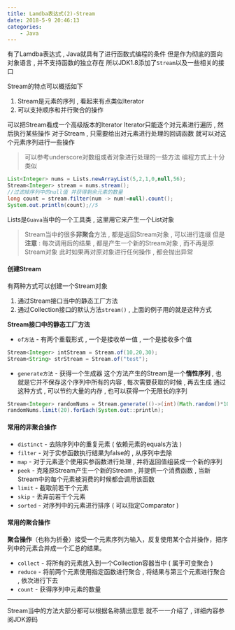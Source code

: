 ```yaml
---
title: Lamdba表达式(2)-Stream
date: 2018-5-9 20:46:13
categories: 
	- Java
---
```


有了Lamdba表达式 , Java就具有了进行函数式编程的条件
但是作为彻底的面向对象语言 , 并不支持函数的独立存在
所以JDK1.8添加了`Stream`以及一些相关的接口
<!-- more -->
Stream的特点可以概括如下
1. Stream是元素的序列 , 看起来有点类似Iterator
2. 可以支持顺序和并行聚合的操作

可以把Stream看成一个高级版本的Iterator
Iterator只能逐个对元素进行遍历 , 然后执行某些操作
对于Stream , 只需要给出对元素进行处理的回调函数
就可以对这个元素序列进行一些操作
> 可以参考underscore对数组或者对象进行处理的一些方法
> 编程方式上十分类似

```java
List<Integer> nums = Lists.newArrayList(5,2,1,0,null,56);
Stream<Integer> stream = nums.stream();
//过滤掉序列中的null值 并获得剩余元素的数量
long count = stream.filter(num -> num!=null).count();
System.out.println(count);//5
```
Lists是`Guava`当中的一个工具类 , 这里用它来产生一个List对象

> Stream当中的很多**非聚合**方法 , 都是返回Stream对象 , 可以进行连缀
> 但是**注意** : 每次调用后的结果 , 都是产生一个新的Stream对象 , 而不再是原Stream对象
> 此时如果再对原对象进行任何操作 , 都会抛出异常

#### 创建Stream
有两种方式可以创建一个Stream对象
1. 通过Stream接口当中的静态工厂方法
2. 通过Collection接口的默认方法`stream()` , 上面的例子用的就是这种方式

**Stream接口中的静态工厂方法**
+ `of方法` - 有两个重载形式 , 一个是接收单一值 , 一个是接收多个值
```java
Stream<Integer> intStream = Stream.of(10,20,30);
Stream<String> strStream = Stream.of("test");
```
+ `generate方法` - 获得一个生成器
这个方法产生的Stream是一个**惰性序列** , 也就是它并不保存这个序列中所有的内容 , 每次需要获取的时候 , 再去生成
通过这种方式 , 可以节约大量的内存 , 也可以获得一个无限长的序列
```java
Stream<Integer> randomNums = Stream.generate(()->(int)(Math.random()*1000));
randomNums.limit(20).forEach(System.out::println);
```

#### 常用的非聚合操作
+ `distinct` - 去除序列中的重复元素 ( 依赖元素的equals方法 )
+ `filter` - 对于实参函数执行结果为false的 , 从序列中去除
+ `map` - 对于元素逐个使用实参函数进行处理 , 并将返回值组装成一个新的序列
+ `peek` - 克隆原Stream产生一个新的Stream , 并提供一个消费函数 , 当新Stream中的每个元素被消费的时候都会调用该函数
+ `limit` - 截取前若干个元素
+ `skip` - 丢弃前若干个元素
+ `sorted` - 对序列中的元素进行排序 ( 可以指定Comparator )

#### 常用的聚合操作
**聚合操作**（也称为折叠）接受一个元素序列为输入，反复使用某个合并操作，把序列中的元素合并成一个汇总的结果。

+ `collect` - 将所有的元素放入到一个Collection容器当中 ( 属于可变聚合 )
+ `reduce` - 将前两个元素使用指定函数进行聚合 , 将结果与第三个元素进行聚合 , 依次进行下去
+ `count` - 获得序列中元素的数量

----
Stream当中的方法大部分都可以根据名称猜出意思
就不一一介绍了 , 详细内容参阅JDK源码